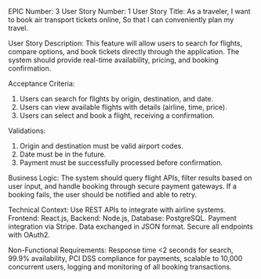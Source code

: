 EPIC Number: 3
User Story Number: 1
User Story Title: As a traveler, I want to book air transport tickets online, So that I can conveniently plan my travel.

User Story Description: This feature will allow users to search for flights, compare options, and book tickets directly through the application. The system should provide real-time availability, pricing, and booking confirmation.

Acceptance Criteria:
1. Users can search for flights by origin, destination, and date.
2. Users can view available flights with details (airline, time, price).
3. Users can select and book a flight, receiving a confirmation.

Validations:
1. Origin and destination must be valid airport codes.
2. Date must be in the future.
3. Payment must be successfully processed before confirmation.

Business Logic: The system should query flight APIs, filter results based on user input, and handle booking through secure payment gateways. If a booking fails, the user should be notified and able to retry.

Technical Context: Use REST APIs to integrate with airline systems. Frontend: React.js, Backend: Node.js, Database: PostgreSQL. Payment integration via Stripe. Data exchanged in JSON format. Secure all endpoints with OAuth2.

Non-Functional Requirements: Response time <2 seconds for search, 99.9% availability, PCI DSS compliance for payments, scalable to 10,000 concurrent users, logging and monitoring of all booking transactions.